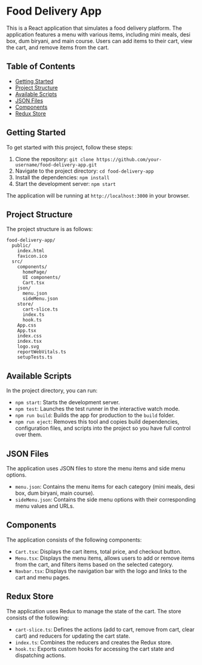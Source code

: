 # Food Delivery App

This is a React application that simulates a food delivery platform. The application features a menu with various items, including mini meals, desi box, dum biryani, and main course. Users can add items to their cart, view the cart, and remove items from the cart.

## Table of Contents

- [Getting Started](#getting-started)
- [Project Structure](#project-structure)
- [Available Scripts](#available-scripts)
- [JSON Files](#json-files)
- [Components](#components)
- [Redux Store](#redux-store)

## Getting Started

To get started with this project, follow these steps:

1. Clone the repository: `git clone https://github.com/your-username/food-delivery-app.git`
2. Navigate to the project directory: `cd food-delivery-app`
3. Install the dependencies: `npm install`
4. Start the development server: `npm start`

The application will be running at `http://localhost:3000` in your browser.

## Project Structure

The project structure is as follows:

```
food-delivery-app/
  public/
    index.html
    favicon.ico
  src/
    components/
      homePage/
      UI components/
      Cart.tsx
    json/
      menu.json
      sideMenu.json
    store/
      cart-slice.ts
      index.ts
      hook.ts
    App.css
    App.tsx
    index.css
    index.tsx
    logo.svg
    reportWebVitals.ts
    setupTests.ts
```

## Available Scripts

In the project directory, you can run:

- `npm start`: Starts the development server.
- `npm test`: Launches the test runner in the interactive watch mode.
- `npm run build`: Builds the app for production to the `build` folder.
- `npm run eject`: Removes this tool and copies build dependencies, configuration files, and scripts into the project so you have full control over them.

## JSON Files

The application uses JSON files to store the menu items and side menu options.

- `menu.json`: Contains the menu items for each category (mini meals, desi box, dum biryani, main course).
- `sideMenu.json`: Contains the side menu options with their corresponding menu values and URLs.

## Components

The application consists of the following components:

- `Cart.tsx`: Displays the cart items, total price, and checkout button.
- `Menu.tsx`: Displays the menu items, allows users to add or remove items from the cart, and filters items based on the selected category.
- `Navbar.tsx`: Displays the navigation bar with the logo and links to the cart and menu pages.

## Redux Store

The application uses Redux to manage the state of the cart. The store consists of the following:

- `cart-slice.ts`: Defines the actions (add to cart, remove from cart, clear cart) and reducers for updating the cart state.
- `index.ts`: Combines the reducers and creates the Redux store.
- `hook.ts`: Exports custom hooks for accessing the cart state and dispatching actions.
